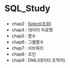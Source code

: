# SQL_Study
###
* chap2 : [Select(조회)](chapter/chap2.sql)
* chap4 : 데이터 자료형
* chap5 : 함수
* chap6 : 그룹함수
* chap7 : 서브쿼리
* chap8 : 조인
* chap9 : DML(데이터 조작어)

